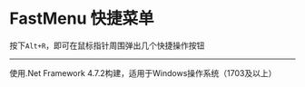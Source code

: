 # FastMenu 快捷菜单

按下`Alt+R`，即可在鼠标指针周围弹出几个快捷操作按钮

---

使用.Net Framework 4.7.2构建，适用于Windows操作系统（1703及以上）